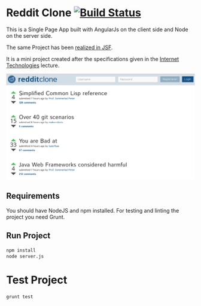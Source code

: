 # Reddit Clone [![Build Status](https://travis-ci.org/lukasmartinelli/reddit-clone-js.svg)](https://travis-ci.org/lukasmartinelli/reddit-clone-js)

This is a Single Page App built with AngularJs on the client side
and Node on the server side.

The same Project has been [realized in JSF](https://github.com/lukasmartinelli/reddit-clone).

It is a mini project created after the specifications given
in the [Internet Technologies](http://studien.hsr.ch/allModules/23331_M_IntTe.html) lecture.

![Screenshot](screenshot.png?raw=true "Screenshot of Reddit Clone")

## Requirements

You should have NodeJS and npm installed.
For testing and linting the project you need Grunt.

## Run Project

```
npm install
node server.js
```

# Test Project

```
grunt test
```
